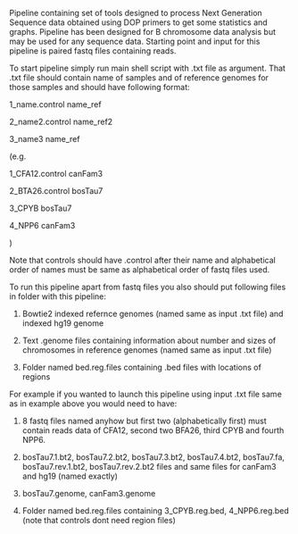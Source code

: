Pipeline containing set of tools designed to process Next Generation Sequence data obtained using DOP primers to get some statistics and graphs. Pipeline has been designed for B chromosome data analysis but may be used for any sequence data. Starting point and input for this pipeline is paired fastq files containing reads.

To start pipeline simply run main shell script with .txt file as argument. That .txt file should contain name of samples and of reference genomes for those samples and should have following format:

1_name.control name_ref

2_name2.control name_ref2

3_name3 name_ref

(e.g.

1_CFA12.control canFam3

2_BTA26.control bosTau7

3_CPYB bosTau7

4_NPP6 canFam3

)

Note that controls should have .control after their name and alphabetical order of names must be same as alphabetical order of fastq files used.

To run this pipeline apart from fastq files you also should put following files in folder with this pipeline:

1. Bowtie2 indexed refernce genomes (named same as input .txt file) and indexed hg19 genome

2. Text .genome files containing information about number and sizes of chromosomes in reference genomes (named same as input .txt file)
 
3. Folder named bed.reg.files containing .bed files with locations of regions

For example if you wanted to launch this pipeline using input .txt file same as in example above you would need to have:

1. 8 fastq files named anyhow but first two (alphabetically first) must contain reads data of CFA12, second two BFA26, third CPYB and fourth NPP6.

2. bosTau7.1.bt2, bosTau7.2.bt2, bosTau7.3.bt2, bosTau7.4.bt2, bosTau7.fa, bosTau7.rev.1.bt2, bosTau7.rev.2.bt2 files and same files for canFam3 and hg19 (named exactly)

3. bosTau7.genome, canFam3.genome

4. Folder named bed.reg.files containing 3_CPYB.reg.bed, 4_NPP6.reg.bed (note that controls dont need region files)

